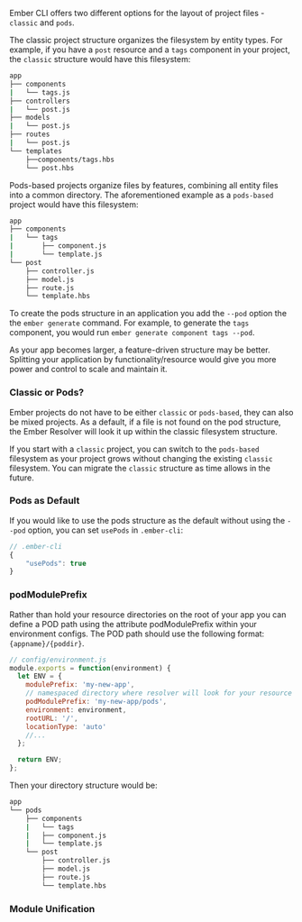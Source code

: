 Ember CLI offers two different options for the layout of project files - `classic` and `pods`.

The classic project structure organizes the filesystem by entity types.  For example, if you have a `post` resource and a `tags` component in your project, the `classic` structure would have this filesystem:

```sh
app
├── components
|   └── tags.js
├── controllers
|   └── post.js
├── models
|   └── post.js
├── routes
|   └── post.js
└── templates
    ├──components/tags.hbs
    └── post.hbs
```

Pods-based projects organize files by features, combining all entity files into a common directory.  The aforementioned example as a `pods-based` project would have this filesystem:

```sh
app
├── components
|   └── tags
|       ├── component.js
|       └── template.js
└── post      
    ├── controller.js
    ├── model.js
    ├── route.js
    └── template.hbs
```
To create the pods structure in an application you add the `--pod` option the the `ember generate` command.  For example, to generate the `tags` component, you would run `ember generate component tags --pod`.

As your app becomes larger, a feature-driven structure may be better. Splitting your application by functionality/resource would give you more power and control to scale and maintain it.

### Classic or Pods?
<!-- Is this going to be confusing? -->
Ember projects do not have to be either `classic` or `pods-based`, they can also be mixed projects. As a default, if a file is not found on the pod structure, the Ember Resolver will look it up within the classic filesystem structure.

If you start with a `classic` project, you can switch to the `pods-based` filesystem as your project grows without changing the existing `classic` filesystem. You can migrate the `classic` structure as time allows in the future.

### Pods as Default
If you would like to use the pods structure as the default without using the `--pod` option, you can set `usePods` in `.ember-cli`:

```js
// .ember-cli
{
    "usePods": true
}
```

### podModulePrefix
Rather than hold your resource directories on the root of your app you can define a POD path using the attribute podModulePrefix within your environment configs. The POD path should use the following format: `{appname}/{poddir}`.

```js
// config/environment.js
module.exports = function(environment) {
  let ENV = {
    modulePrefix: 'my-new-app',
    // namespaced directory where resolver will look for your resource files
    podModulePrefix: 'my-new-app/pods',
    environment: environment,
    rootURL: '/',
    locationType: 'auto'
    //...
  };

  return ENV;
};
```

Then your directory structure would be:

```sh
app
└── pods
    ├── components
    |   └── tags
    |   ├── component.js
    |   └── template.js
    └── post      
        ├── controller.js
        ├── model.js
        ├── route.js
        └── template.hbs
```

### Module Unification

<!-- some statement on module unification, see Ember [RFC #0143](https://github.com/emberjs/rfcs/blob/master/text/0143-module-unification.md) for details on module unification -->
